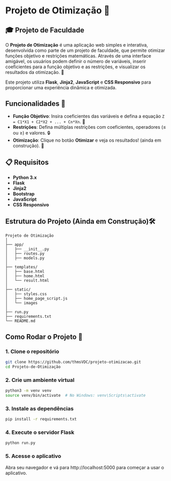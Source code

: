 # **Projeto de Otimização** 🎯

## 🎓 Projeto de Faculdade

O **Projeto de Otimização** é uma aplicação web simples e interativa, desenvolvida como parte de um projeto de faculdade, que permite otimizar funções objetivo e restrições matemáticas. Através de uma interface amigável, os usuários podem definir o número de variáveis, inserir coeficientes para a função objetivo e as restrições, e visualizar os resultados da otimização. 🌟

Este projeto utiliza **Flask**, **Jinja2**, **JavaScript** e **CSS Responsivo** para proporcionar uma experiência dinâmica e otimizada.

## Funcionalidades 🌈

- **Função Objetivo**: Insira coeficientes das variáveis e defina a equação `Z = C1*X1 + C2*X2 + ... + Cn*Xn`. 🧮
- **Restrições**: Defina múltiplas restrições com coeficientes, operadores (≤ ou ≥) e valores. 🔒
- **Otimização**: Clique no botão **Otimizar** e veja os resultados! (ainda em construção). 🎯

## 📋 Requisitos

- **Python 3.x**
- **Flask**
- **Jinja2**
- **Bootstrap**
- **JavaScript**
- **CSS Responsivo**

## Estrutura do Projeto (Ainda em Construção)🛠️

```plaintext
Projeto de Otimização
│
├── app/
│   ├── __init__.py
│   ├── routes.py
│   ├── models.py
│
├── templates/
│   ├── base.html
│   ├── home.html
│   └── result.html
│
├── static/
│   ├── styles.css
│   ├── home_page_script.js
│   └── images
│
├── run.py
├── requirements.txt
└── README.md
```

## Como Rodar o Projeto 🚀

### 1. Clone o repositório

```bash
git clone https://github.com/thmsVDC/projeto-otimizacao.git
cd Projeto-de-Otimização
```

### 2. Crie um ambiente virtual

```bash
python3 -m venv venv
source venv/bin/activate  # No Windows: venv\Scripts\activate
```

### 3. Instale as dependências
```bash
pip install -r requirements.txt
```

### 4. Execute o servidor Flask
```bash
python run.py
```

### 5. Acesse o aplicativo
Abra seu navegador e vá para http://localhost:5000 para começar a usar o aplicativo.


